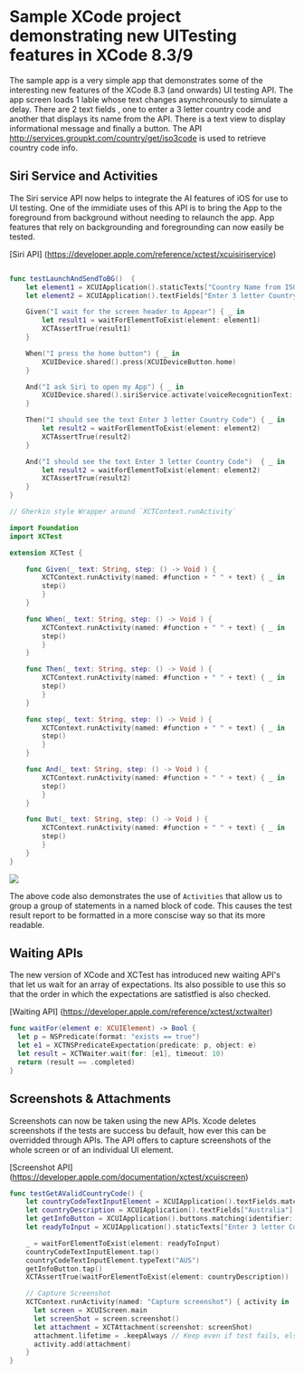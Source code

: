 # Sample XCode project demonstrating new UITesting features in XCode 8.3/9

The sample app is a very simple app that demonstrates some of the interesting new features of the XCode 8.3 (and onwards) UI testing API. The app screen loads 1 lable whose text changes asynchronously to simulate a delay. There are 2 text fields , one to enter a 3 letter country code and another that displays its name from the API. There is a text view to display informational message and finally a button. The API http://services.groupkt.com/country/get/iso3code is used to retrieve country code info.

## Siri Service and Activities

The Siri service API now helps to integrate the AI features of iOS for use to UI testing. One of the immidiate uses of this API is to bring the App to the foreground from background without needing to relaunch the app. App features that rely on backgrounding and foregrounding can now easily be tested.

 [Siri API] (https://developer.apple.com/reference/xctest/xcuisiriservice)

```swift

func testLaunchAndSendToBG()  {
    let element1 = XCUIApplication().staticTexts["Country Name from ISO3 code"]
    let element2 = XCUIApplication().textFields["Enter 3 letter Country Code"]

    Given("I wait for the screen header to Appear") { _ in
        let result1 = waitForElementToExist(element: element1)
        XCTAssertTrue(result1)
    }

    When("I press the home button") { _ in
        XCUIDevice.shared().press(XCUIDeviceButton.home)
    }

    And("I ask Siri to open my App") { _ in
        XCUIDevice.shared().siriService.activate(voiceRecognitionText: "open xcode832")
    }

    Then("I should see the text Enter 3 letter Country Code") { _ in
        let result2 = waitForElementToExist(element: element2)
        XCTAssertTrue(result2)
    }

    And("I should see the text Enter 3 letter Country Code")  { _ in
        let result2 = waitForElementToExist(element: element2)
        XCTAssertTrue(result2)
    }
}

// Gherkin style Wrapper around `XCTContext.runActivity`

import Foundation
import XCTest

extension XCTest {

    func Given(_ text: String, step: () -> Void ) {
        XCTContext.runActivity(named: #function + " " + text) { _ in
        step()
        }
    }

    func When(_ text: String, step: () -> Void ) {
        XCTContext.runActivity(named: #function + " " + text) { _ in
        step()
        }
    }

    func Then(_ text: String, step: () -> Void ) {
        XCTContext.runActivity(named: #function + " " + text) { _ in
        step()
        }
    }

    func step(_ text: String, step: () -> Void ) {
        XCTContext.runActivity(named: #function + " " + text) { _ in
        step()
        }
    }

    func And(_ text: String, step: () -> Void ) {
        XCTContext.runActivity(named: #function + " " + text) { _ in
        step()
        }
    }

    func But(_ text: String, step: () -> Void ) {
        XCTContext.runActivity(named: #function + " " + text) { _ in
        step()
        }
    }
}
```

![](https://github.com/mvemjsun/Xcode83/blob/master/activity.png?raw=true)

The above code also demonstrates the use of `Activities`  that allow us to group a group of statements in a named block of code. This causes the test result report to be formatted in a more conscise way so that its more readable.

## Waiting APIs
The new version of XCode and XCTest has introduced new waiting API's that let us wait for an array of expectations. Its also possible to use this so that the order in which the expectations are satistfied is also checked.

[Waiting API] (https://developer.apple.com/reference/xctest/xctwaiter)

```swift
func waitFor(element e: XCUIElement) -> Bool {
  let p = NSPredicate(format: "exists == true")
  let e1 = XCTNSPredicateExpectation(predicate: p, object: e)
  let result = XCTWaiter.wait(for: [e1], timeout: 10)
  return (result == .completed)
}
```

## Screenshots & Attachments
Screenshots can now be taken using the new APIs. Xcode deletes screenshots if the tests are success bu default, how ever this can be overridded through APIs. The API offers to capture screenshots of the whole screen or of an individual UI element.

[Screenshot API] (https://developer.apple.com/documentation/xctest/xcuiscreen)
``````swift
func testGetAValidCountryCode() {
    let countryCodeTextInputElement = XCUIApplication().textFields.matching(identifier: "countryCodeField").element(boundBy: 0)
    let countryDescription = XCUIApplication().textFields["Australia"]
    let getInfoButton = XCUIApplication().buttons.matching(identifier: "getCountryInfo").element(boundBy: 0)
    let readyToInput = XCUIApplication().staticTexts["Enter 3 letter Country Code"]

    _ = waitForElementToExist(element: readyToInput)
    countryCodeTextInputElement.tap()
    countryCodeTextInputElement.typeText("AUS")
    getInfoButton.tap()
    XCTAssertTrue(waitForElementToExist(element: countryDescription))

    // Capture Screenshot
    XCTContext.runActivity(named: "Capture screenshot") { activity in
      let screen = XCUIScreen.main
      let screenShot = screen.screenshot()
      let attachment = XCTAttachment(screenshot: screenShot)
      attachment.lifetime = .keepAlways // Keep even if test fails, else xcode deletes it.
      activity.add(attachment)
    }
}
``````

